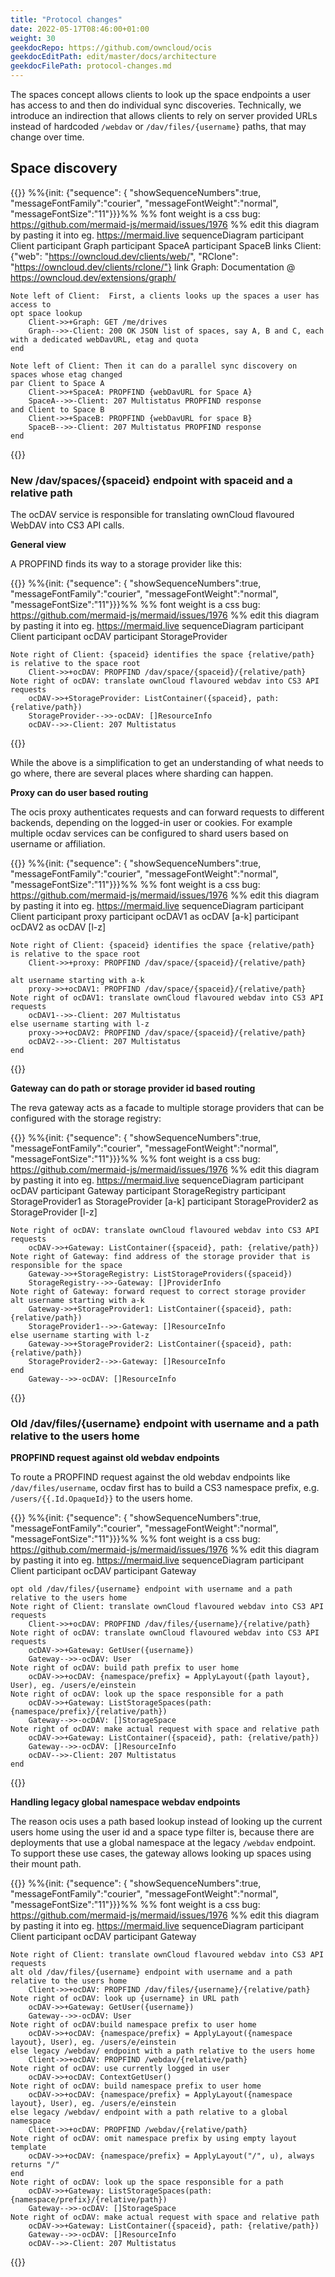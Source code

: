 ```yaml
---
title: "Protocol changes"
date: 2022-05-17T08:46:00+01:00
weight: 30
geekdocRepo: https://github.com/owncloud/ocis
geekdocEditPath: edit/master/docs/architecture
geekdocFilePath: protocol-changes.md
---
```


The spaces concept allows clients to look up the space endpoints a user has access to and then do individual sync discoveries. Technically, we introduce an indirection that allows clients to rely on server provided URLs instead of hardcoded `/webdav` or `/dav/files/{username}` paths, that may change over time.

## Space discovery

{{<mermaid class="text-center">}}
%%{init: {"sequence": { "showSequenceNumbers":true, "messageFontFamily":"courier", "messageFontWeight":"normal", "messageFontSize":"11"}}}%%
%% font weight is a css bug: https://github.com/mermaid-js/mermaid/issues/1976
%% edit this diagram by pasting it into eg. https://mermaid.live
sequenceDiagram
    participant Client
    participant Graph
    participant SpaceA
    participant SpaceB
    links Client: {"web": "https://owncloud.dev/clients/web/", "RClone": "https://owncloud.dev/clients/rclone/"}
    link Graph: Documentation @ https://owncloud.dev/extensions/graph/

    Note left of Client:  First, a clients looks up the spaces a user has access to
    opt space lookup
        Client->>+Graph: GET /me/drives
        Graph-->>-Client: 200 OK JSON list of spaces, say A, B and C, each with a dedicated webDavURL, etag and quota
    end

    Note left of Client: Then it can do a parallel sync discovery on spaces whose etag changed
    par Client to Space A
        Client->>+SpaceA: PROPFIND {webDavURL for Space A}
        SpaceA-->>-Client: 207 Multistatus PROPFIND response
    and Client to Space B
        Client->>+SpaceB: PROPFIND {webDavURL for space B}
        SpaceB-->>-Client: 207 Multistatus PROPFIND response
    end
{{</mermaid>}}

### New /dav/spaces/{spaceid} endpoint with spaceid and a relative path

The ocDAV service is responsible for translating ownCloud flavoured WebDAV into CS3 API calls.

**General view**

A PROPFIND finds its way to a storage provider like this:

{{<mermaid class="text-center">}}
%%{init: {"sequence": { "showSequenceNumbers":true, "messageFontFamily":"courier", "messageFontWeight":"normal", "messageFontSize":"11"}}}%%
%% font weight is a css bug: https://github.com/mermaid-js/mermaid/issues/1976
%% edit this diagram by pasting it into eg. https://mermaid.live
sequenceDiagram
    participant Client
    participant ocDAV
    participant StorageProvider

    Note right of Client: {spaceid} identifies the space {relative/path} is relative to the space root
        Client->>+ocDAV: PROPFIND /dav/space/{spaceid}/{relative/path}
    Note right of ocDAV: translate ownCloud flavoured webdav into CS3 API requests
        ocDAV->>+StorageProvider: ListContainer({spaceid}, path: {relative/path})
        StorageProvider-->>-ocDAV: []ResourceInfo
        ocDAV-->>-Client: 207 Multistatus
{{</mermaid>}}

While the above is a simplification to get an understanding of what needs to go where, there are several places where sharding can happen.

**Proxy can do user based routing**

The ocis proxy authenticates requests and can forward requests to different backends, depending on the logged-in user or cookies. For example multiple ocdav services can be configured to shard users based on username or affiliation.

{{<mermaid class="text-center">}}
%%{init: {"sequence": { "showSequenceNumbers":true, "messageFontFamily":"courier", "messageFontWeight":"normal", "messageFontSize":"11"}}}%%
%% font weight is a css bug: https://github.com/mermaid-js/mermaid/issues/1976
%% edit this diagram by pasting it into eg. https://mermaid.live
sequenceDiagram
    participant Client
    participant proxy
    participant ocDAV1 as ocDAV [a-k]
    participant ocDAV2 as ocDAV [l-z]

    Note right of Client: {spaceid} identifies the space {relative/path} is relative to the space root
        Client->>+proxy: PROPFIND /dav/space/{spaceid}/{relative/path}

    alt username starting with a-k
        proxy->>+ocDAV1: PROPFIND /dav/space/{spaceid}/{relative/path}
    Note right of ocDAV1: translate ownCloud flavoured webdav into CS3 API requests
        ocDAV1-->>-Client: 207 Multistatus
    else username starting with l-z
        proxy->>+ocDAV2: PROPFIND /dav/space/{spaceid}/{relative/path}
        ocDAV2-->>-Client: 207 Multistatus
    end
{{</mermaid>}}

**Gateway can do path or storage provider id based routing**

The reva gateway acts as a facade to multiple storage providers that can be configured with the storage registry:

{{<mermaid class="text-center">}}
%%{init: {"sequence": { "showSequenceNumbers":true, "messageFontFamily":"courier", "messageFontWeight":"normal", "messageFontSize":"11"}}}%%
%% font weight is a css bug: https://github.com/mermaid-js/mermaid/issues/1976
%% edit this diagram by pasting it into eg. https://mermaid.live
sequenceDiagram
    participant ocDAV
    participant Gateway
    participant StorageRegistry
    participant StorageProvider1 as StorageProvider [a-k]
    participant StorageProvider2 as StorageProvider [l-z]

    Note right of ocDAV: translate ownCloud flavoured webdav into CS3 API requests
        ocDAV->>+Gateway: ListContainer({spaceid}, path: {relative/path})
    Note right of Gateway: find address of the storage provider that is responsible for the space
        Gateway->>+StorageRegistry: ListStorageProviders({spaceid})
        StorageRegistry-->>-Gateway: []ProviderInfo
    Note right of Gateway: forward request to correct storage provider
    alt username starting with a-k
        Gateway->>+StorageProvider1: ListContainer({spaceid}, path: {relative/path})
        StorageProvider1-->>-Gateway: []ResourceInfo
    else username starting with l-z
        Gateway->>+StorageProvider2: ListContainer({spaceid}, path: {relative/path})
        StorageProvider2-->>-Gateway: []ResourceInfo
    end
        Gateway-->>-ocDAV: []ResourceInfo
{{</mermaid>}}


### Old /dav/files/{username} endpoint with username and a path relative to the users home

**PROPFIND request against old webdav endpoints**

To route a PROPFIND request against the old webdav endpoints like `/dav/files/username`, ocdav first has to build a CS3 namespace prefix, e.g. `/users/{{.Id.OpaqueId}}` to the users home.

{{<mermaid class="text-center">}}
%%{init: {"sequence": { "showSequenceNumbers":true, "messageFontFamily":"courier", "messageFontWeight":"normal", "messageFontSize":"11"}}}%%
%% font weight is a css bug: https://github.com/mermaid-js/mermaid/issues/1976
%% edit this diagram by pasting it into eg. https://mermaid.live
sequenceDiagram
    participant Client
    participant ocDAV
    participant Gateway

    opt old /dav/files/{username} endpoint with username and a path relative to the users home
    Note right of Client: translate ownCloud flavoured webdav into CS3 API requests
        Client->>+ocDAV: PROPFIND /dav/files/{username}/{relative/path}
    Note right of ocDAV: translate ownCloud flavoured webdav into CS3 API requests
        ocDAV->>+Gateway: GetUser({username})
        Gateway-->>-ocDAV: User
    Note right of ocDAV: build path prefix to user home
        ocDAV->>+ocDAV: {namespace/prefix} = ApplyLayout({path layout}, User), eg. /users/e/einstein
    Note right of ocDAV: look up the space responsible for a path
        ocDAV->>+Gateway: ListStorageSpaces(path: {namespace/prefix}/{relative/path})
        Gateway-->>-ocDAV: []StorageSpace
    Note right of ocDAV: make actual request with space and relative path
        ocDAV->>+Gateway: ListContainer({spaceid}, path: {relative/path})
        Gateway-->>-ocDAV: []ResourceInfo
        ocDAV-->>-Client: 207 Multistatus
    end
{{</mermaid>}}

**Handling legacy global namespace webdav endpoints**

The reason ocis uses a path based lookup instead of looking up the current users home using the user id and a space type filter is, because there are deployments that use a global namespace at the legacy `/webdav` endpoint. To support these use cases, the gateway allows looking up spaces using their mount path.

{{<mermaid class="text-center">}}
%%{init: {"sequence": { "showSequenceNumbers":true, "messageFontFamily":"courier", "messageFontWeight":"normal", "messageFontSize":"11"}}}%%
%% font weight is a css bug: https://github.com/mermaid-js/mermaid/issues/1976
%% edit this diagram by pasting it into eg. https://mermaid.live
sequenceDiagram
    participant Client
    participant ocDAV
    participant Gateway

    Note right of Client: translate ownCloud flavoured webdav into CS3 API requests
    alt old /dav/files/{username} endpoint with username and a path relative to the users home
        Client->>+ocDAV: PROPFIND /dav/files/{username}/{relative/path}
    Note right of ocDAV: look up {username} in URL path
        ocDAV->>+Gateway: GetUser({username})
        Gateway-->>-ocDAV: User
    Note right of ocDAV:build namespace prefix to user home
        ocDAV->>+ocDAV: {namespace/prefix} = ApplyLayout({namespace layout}, User), eg. /users/e/einstein
    else legacy /webdav/ endpoint with a path relative to the users home
        Client->>+ocDAV: PROPFIND /webdav/{relative/path}
    Note right of ocDAV: use currently logged in user
        ocDAV->>+ocDAV: ContextGetUser()
    Note right of ocDAV: build namespace prefix to user home
        ocDAV->>+ocDAV: {namespace/prefix} = ApplyLayout({namespace layout}, User), eg. /users/e/einstein
    else legacy /webdav/ endpoint with a path relative to a global namespace
        Client->>+ocDAV: PROPFIND /webdav/{relative/path}
    Note right of ocDAV: omit namespace prefix by using empty layout template
        ocDAV->>+ocDAV: {namespace/prefix} = ApplyLayout("/", u), always returns "/"
    end
    Note right of ocDAV: look up the space responsible for a path
        ocDAV->>+Gateway: ListStorageSpaces(path: {namespace/prefix}/{relative/path})
        Gateway-->>-ocDAV: []StorageSpace
    Note right of ocDAV: make actual request with space and relative path
        ocDAV->>+Gateway: ListContainer({spaceid}, path: {relative/path})
        Gateway-->>-ocDAV: []ResourceInfo
        ocDAV-->>-Client: 207 Multistatus
{{</mermaid>}}

